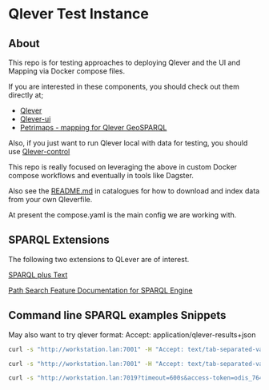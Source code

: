 # Qlever Test Instance

## About

This repo is for testing approaches to deploying Qlever and the UI and Mapping via 
Docker compose files. 

If you are interested in these components, you should check out them directly at;

* [Qlever](https://github.com/ad-freiburg/qlever)
* [Qlever-ui](https://github.com/ad-freiburg/qlever-ui)
* [Petrimaps - mapping for Qlever GeoSPARQL](https://github.com/ad-freiburg/qlever-petrimaps)

Also, if you just want to run Qlever local with data for testing, you should use
[Qlever-control](https://github.com/ad-freiburg/qlever-control)

This repo is really focused on leveraging the above in custom Docker compose workflows and 
eventually in tools like Dagster.

Also see the [README.md](catalogues/README.md) in catalogues for how to download and index data
from your own Qleverfile.

At present the compose.yaml is the main config we are working with.  

## SPARQL Extensions

The following two extensions to QLever are of interest.

[SPARQL plus Text](https://github.com/ad-freiburg/qlever/blob/master/docs/sparql_plus_text.md)

[Path Search Feature Documentation for SPARQL Engine](https://github.com/ad-freiburg/qlever/blob/master/docs/path_search.md)


## Command line SPARQL examples Snippets

May also want to try qlever format: Accept: application/qlever-results+json



```bash
curl -s "http://workstation.lan:7001" -H "Accept: text/tab-separated-values" -H "Content-type: application/sparql-query" --data "SELECT * WHERE { ?s ?p ?o } LIMIT 10" ;

```

```bash
curl -s "http://workstation.lan:7001" -H "Accept: text/tab-separated-values" -H "Content-type: application/sparql-query" --data @./searchODIS/dataset.rq ;

```

```bash
curl -s "http://workstation.lan:7019?timeout=600s&access-token=odis_7643543846_6dMISzlPrD7i" -H "Accept: text/csv" -H "Content-type: application/sparql-query" --data "SELECT * WHERE { ?s ?p ?o  }" >  results.csv
```
